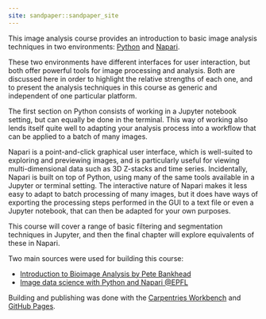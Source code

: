 ```yaml
---
site: sandpaper::sandpaper_site
---
```


This image analysis course provides an introduction to basic image analysis techniques in two environments:
[Python](https://www.python.org) and [Napari](https://napari.org).

These two environments have different interfaces for user interaction, but both offer powerful tools for image
processing and analysis. Both are discussed here in order to highlight the relative strengths of each one, and
to present the analysis techniques in this course as generic and independent of one particular platform.

The first section on Python consists of working in a Jupyter notebook setting, but can equally be done in the
terminal. This way of working also lends itself quite well to adapting your analysis process into a workflow that
can be applied to a batch of many images.

Napari is a point-and-click graphical user interface, which is well-suited to exploring and previewing images,
and is particularly useful for viewing multi-dimensional data such as 3D Z-stacks and time series. Incidentally,
Napari is built on top of Python, using many of the same tools available in a Jupyter or terminal setting. The
interactive nature of Napari makes it less easy to adapt to batch processing of many images, but it does have
ways of exporting the processing steps performed in the GUI to a text file or even a Jupyter notebook, that can
then be adapted for your own purposes.

This course will cover a range of basic filtering and segmentation techniques in Jupyter, and then the final chapter
will explore equivalents of these in Napari.

Two main sources were used for building this course:

- [Introduction to Bioimage Analysis by Pete Bankhead](https://bioimagebook.github.io)
- [Image data science with Python and Napari @EPFL](https://biapol.github.io/Image-data-science-with-Python-and-Napari-EPFL2022)

Building and publishing was done with the [Carpentries Workbench](https://carpentries.github.io/sandpaper-docs) and [GitHub Pages](https://pages.github.com).
